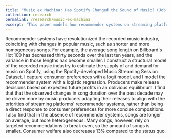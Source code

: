 ```yaml
---
title: "Music ex Machina: Has Spotify Changed the Sound of Music? (Job Market Paper)"
collection: research
permalink: /research/music-ex-machina
excerpt: 'This paper models how recommender systems on streaming platforms (e.g., Spotify) affect the characteristics of music record labels choose to release.'
---
```


Recommender systems have revolutionized the recorded music industry, coinciding with changes in popular music, such as shorter and more homogeneous songs. For example, the average song length on Billboard's Hot 100 has decreased thirty seconds over the last ten years, and the variance in those lengths has become smaller. I construct a structural model of the recorded music industry to estimate the supply of and demand for music on Spotify, using the Spotify-developed Music Streaming Session Dataset. I capture consumer preferences with a logit model, and I model the recommender system with a logistic regression. Producers make release decisions based on expected future profits in an oblivious equilibrium. I find that that the observed changes in song duration over the past decade may be driven more by music producers adapting their releases to align with the priorities of streaming platforms' recommender systems, rather than being a direct response to consumer preferences for more concise compositions. I also find that in the absence of recommender systems, songs are longer on average, but more heterogeneous. Many songs, however, rely on targeted recommendations to break even, so the amount of songs is smaller. Consumer welfare also decreases 13\% compared to the status quo.